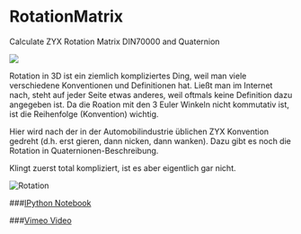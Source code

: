 RotationMatrix
==============

Calculate ZYX Rotation Matrix DIN70000 and Quaternion

![](https://raw.githubusercontent.com/balzer82/RotationMatrix/master/Fahrzeug-Koordinatensystem-DIN70000-669x333.png)

Rotation in 3D ist ein ziemlich kompliziertes Ding, weil man viele verschiedene Konventionen und Definitionen hat. Ließt man im Internet nach, steht auf jeder Seite etwas anderes, weil oftmals keine Definition dazu angegeben ist. Da die Roation mit den 3 Euler Winkeln nicht kommutativ ist, ist die Reihenfolge (Konvention) wichtig.

Hier wird nach der in der Automobilindustrie üblichen ZYX Konvention gedreht (d.h. erst gieren, dann nicken, dann wanken). Dazu gibt es noch die Rotation in Quaternionen-Beschreibung.

Klingt zuerst total kompliziert, ist es aber eigentlich gar nicht.

![Rotation](https://raw.githubusercontent.com/balzer82/RotationMatrix/master/Rotation3D.png)

###[IPython Notebook](http://nbviewer.ipython.org/github/balzer82/RotationMatrix/blob/master/RotationMatrix-und-Quaternion.ipynb)

###[Vimeo Video](https://vimeo.com/100209309)
